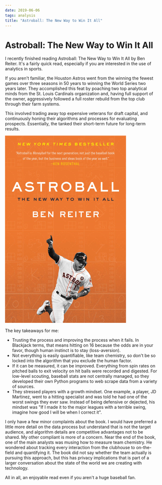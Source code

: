 ```yaml
---
date: 2019-06-06
tags: analysis
title: "Astroball: The New Way to Win It All"
---
```

# Astroball: The New Way to Win It All

I recently finished reading Astroball: The New Way to Win It All by Ben Reiter. It's a fairly quick read, especially if you are interested in the use of analytics in sports.

If you aren't familiar, the Houston Astros went from the winning the fewest games over three seasons in 50 years to winning the World Series two years later. They accomplished this feat by poaching two top analytical minds from the St. Louis Cardinals organization and, having full support of the owner, aggressively followed a full roster rebuild from the top club through their farm systems.

This involved trading away top expensive veterans for draft capital, and continuously honing their algorithms and processes for evaluating prospects. Essentially, the tanked their short-term future for long-term results.

![Astroball: The New Way to Win It All](/assets/img/astroball.png)

The key takeaways for me:

- Trusting the process and improving the process when it fails. In Blackjack terms, that means hitting on 16 because the odds are in your favor, though human instinct is to stay (loss-aversion).
- Not everything is easily quantifiable, like team chemistry, so don't be so locked into the algorithm that you exclude the human factor.
- If it can be measured, it can be improved. Everything from spin rates on pitched balls to exit velocity on hit balls were recorded and digested. For low-level scouting, baseball stats are not centrally managed, so they developed their own Python programs to web scrape data from a variety of sources.
- They stressed players with a growth mindset. One example, a player, JD Martinez, went to a hitting specialist and was told he had one of the worst swings they ever saw. Instead of being defensive or dejected, his mindset was "If I made it to the major leagues with a terrible swing, imagine how good I will be when I correct it".

I only have a few minor complaints about the book. I would have preferred a little more detail on the data process but understand that is not the target audience, and algorithm details are competitive advantages not to be shared. My other compliant is more of a concern. Near the end of the book, one of the main analysts was musing how to measure team chemistry. He wondered about tracking every interaction from the clubhouse to on-the-field and quantifying it. The book did not say whether the team actually is pursuing this approach, but this has privacy implications that is part of a larger conversation about the state of the world we are creating with technology.

All in all, an enjoyable read even if you aren't a huge baseball fan.
